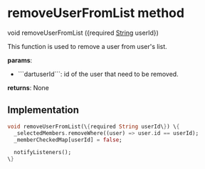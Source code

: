 


# removeUserFromList method








void removeUserFromList
(\{required [String](https://api.flutter.dev/flutter/dart-core/String-class.html) userId\})





<p>This function is used to remove a user from user's list.</p>
<p><strong>params</strong>:</p>
<ul>
<li>```dartuserId```: id of the user that need to be removed.</li>
</ul>
<p><strong>returns</strong>:
  None</p>



## Implementation

```dart
void removeUserFromList(\{required String userId\}) \{
  _selectedMembers.removeWhere((user) => user.id == userId);
  _memberCheckedMap[userId] = false;

  notifyListeners();
\}
```







